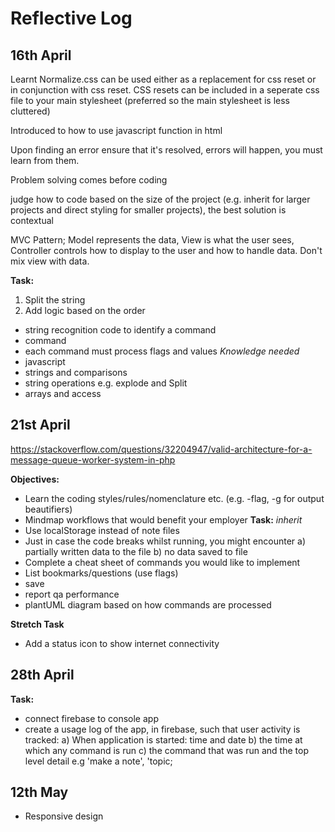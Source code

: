 # Reflective Log
## 16th April
Learnt Normalize.css can be used either as a replacement for css reset or in conjunction with css reset. CSS resets can be included in a seperate css file to your main stylesheet (preferred so the main stylesheet is less cluttered)

Introduced to how to use javascript function in html

Upon finding an error ensure that it's resolved, errors will happen, you must learn from them.

Problem solving comes before coding

judge how to code based on the size of the project (e.g. inherit for larger projects and direct styling for smaller projects), the best solution is contextual

MVC Pattern; Model represents the data, View is what the user sees, Controller controls how to display to the user and how to handle data. Don't mix view with data.

**Task:**
1. Split the string
2. Add logic based on the order
- string recognition code to identify a command
- command
- each command must process flags and values
_Knowledge needed_
- javascript
- strings and comparisons
- string operations e.g. explode and Split
- arrays and access
## 21st April
https://stackoverflow.com/questions/32204947/valid-architecture-for-a-message-queue-worker-system-in-php

**Objectives:**
- Learn the coding styles/rules/nomenclature etc. (e.g. -flag, -g for output beautifiers)
- Mindmap workflows that would benefit your employer
**Task:** *inherit*
- Use localStorage instead of note files
- Just in case the code breaks whilst running, you might encounter
a) partially written data to the file
b) no data saved to file
- Complete a cheat sheet of commands you would like to implement
- List bookmarks/questions (use flags)
- save
- report qa performance
- plantUML diagram based on how commands are processed 


**Stretch Task**
- Add a status icon to show internet connectivity

## 28th April
**Task:**
- connect firebase to console app
- create a usage log of the app, in firebase, such that user activity is tracked:
a) When application is started: time and date
b) the time at which any command is run
c) the command that was run and the top level detail e.g 'make a note', 'topic;

## 12th May
- Responsive design
